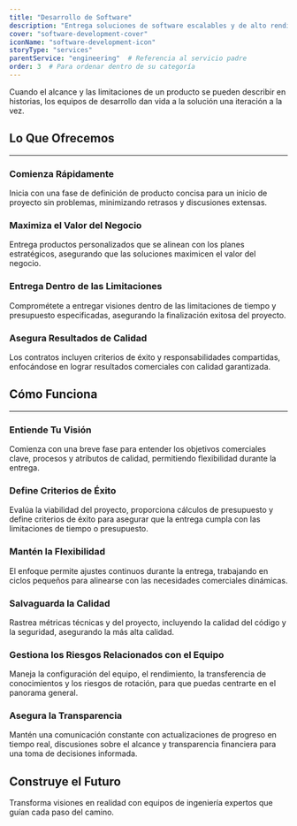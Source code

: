```yaml
---
title: "Desarrollo de Software"
description: "Entrega soluciones de software escalables y de alto rendimiento, adaptadas a los requisitos únicos del negocio, asegurando crecimiento y excelencia operativa."
cover: "software-development-cover"
iconName: "software-development-icon"
storyType: "services"
parentService: "engineering"  # Referencia al servicio padre
order: 3  # Para ordenar dentro de su categoría
---
```


Cuando el alcance y las limitaciones de un producto se pueden describir en historias, los equipos de desarrollo dan vida a la solución una iteración a la vez.

## Lo Que Ofrecemos

---

### Comienza Rápidamente

Inicia con una fase de definición de producto concisa para un inicio de proyecto sin problemas, minimizando retrasos y discusiones extensas.

### Maximiza el Valor del Negocio

Entrega productos personalizados que se alinean con los planes estratégicos, asegurando que las soluciones maximicen el valor del negocio.

### Entrega Dentro de las Limitaciones

Comprométete a entregar visiones dentro de las limitaciones de tiempo y presupuesto especificadas, asegurando la finalización exitosa del proyecto.

### Asegura Resultados de Calidad

Los contratos incluyen criterios de éxito y responsabilidades compartidas, enfocándose en lograr resultados comerciales con calidad garantizada.

## Cómo Funciona

---

### Entiende Tu Visión

Comienza con una breve fase para entender los objetivos comerciales clave, procesos y atributos de calidad, permitiendo flexibilidad durante la entrega.

### Define Criterios de Éxito

Evalúa la viabilidad del proyecto, proporciona cálculos de presupuesto y define criterios de éxito para asegurar que la entrega cumpla con las limitaciones de tiempo o presupuesto.

### Mantén la Flexibilidad

El enfoque permite ajustes continuos durante la entrega, trabajando en ciclos pequeños para alinearse con las necesidades comerciales dinámicas.

### Salvaguarda la Calidad

Rastrea métricas técnicas y del proyecto, incluyendo la calidad del código y la seguridad, asegurando la más alta calidad.

### Gestiona los Riesgos Relacionados con el Equipo

Maneja la configuración del equipo, el rendimiento, la transferencia de conocimientos y los riesgos de rotación, para que puedas centrarte en el panorama general.

### Asegura la Transparencia

Mantén una comunicación constante con actualizaciones de progreso en tiempo real, discusiones sobre el alcance y transparencia financiera para una toma de decisiones informada.

## Construye el Futuro

Transforma visiones en realidad con equipos de ingeniería expertos que guían cada paso del camino.
